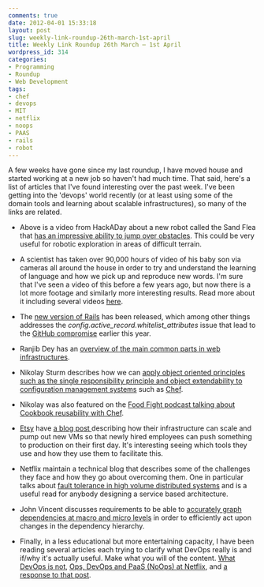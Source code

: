 ```yaml
---
comments: true
date: 2012-04-01 15:33:18
layout: post
slug: weekly-link-roundup-26th-march-1st-april
title: Weekly Link Roundup 26th March – 1st April
wordpress_id: 314
categories:
- Programming
- Roundup
- Web Development
tags:
- chef
- devops
- MIT
- netflix
- noops
- PAAS
- rails
- robot
---
```


A few weeks have gone since my last roundup, I have moved house and started working at a new job so haven't had much time. That said, here's a list of articles that I've found interesting over the past week. I've been getting into the 'devops' world recently (or at least using some of the domain tools and learning about scalable infrastructures), so many of the links are related.







	
  * Above is a video from HackADay about a new robot called the Sand Flea that [has an impressive ability to jump over obstacles](http://hackaday.com/2012/03/31/sand-flea-literally-leaps-tall-buildings-in-a-single-bound/). This could be very useful for robotic exploration in areas of difficult terrain.

	
  * A scientist has taken over 90,000 hours of video of his baby son via cameras all around the house in order to try and understand the learning of language and how we pick up and reproduce new words. I'm sure that I've seen a video of this before a few years ago, but now there is a lot more footage and similarly more interesting results. Read more about it including several videos [here](http://www.fastcompany.com/1733627/mit-scientist-captures-his-sons-first-90000-hours-on-video).

	
  * The [new version of Rails](http://weblog.rubyonrails.org/2012/3/30/ann-rails-3-2-3-has-been-released/) has been released, which among other things addresses the _config.active_record.whitelist_attributes_ issue that lead to the [GitHub compromise](https://github.com/blog/1069-responsible-disclosure-policy) earlier this year.

	
  * Ranjib Dey has an [overview of the main common parts in web infrastructures](http://ranjib.posterous.com/infrastructure-tooling-patterns).

	
  * Nikolay Sturm describes how we can [apply object oriented principles such as the single responsibility principle and object extendability to configuration management systems](http://blog.nistu.de/2012/03/04/reusability-in-configuration-management-systems/) such as [Chef](http://www.opscode.com/chef/).

	
  * Nikolay was also featured on the [Food Fight podcast talking about Cookbook reusability with Chef](http://www.foodfightshow.org/2012/03/episode-6-cookbook-reusability-with.html).

	
  * [Etsy](http://www.etsy.com) have [a blog post ](http://codeascraft.etsy.com/2012/03/13/making-it-virtually-easy-to-deploy-on-day-one/)describing how their infrastructure can scale and pump out new VMs so that newly hired employees can push something to production on their first day. It's interesting seeing which tools they use and how they use them to facilitate this.

	
  * Netflix maintain a technical blog that describes some of the challenges they face and how they go about overcoming them. One in particular talks about [fault tolerance in high volume distributed systems](http://techblog.netflix.com/2012/02/fault-tolerance-in-high-volume.html) and is a useful read for anybody designing a service based architecture.

	
  * John Vincent discusses requirements to be able to [accurately graph dependencies at macro and micro levels](http://blog.lusis.org/blog/2012/03/06/graphs-in-operations/) in order to efficiently act upon changes in the dependency hierarchy.

	
  * Finally, in a less educational but more entertaining capacity, I have been reading several articles each trying to clarify what DevOps really is and if/why it's actually useful. Make what you will of the content. [What DevOps is not](http://www.brunton-spall.co.uk/post/2012/03/13/what-is-devops-not/), [Ops, DevOps and PaaS (NoOps) at Netflix](http://perfcap.blogspot.co.uk/2012/03/ops-devops-and-noops-at-netflix.html), and [a response to that post](https://gist.github.com/2140086).


